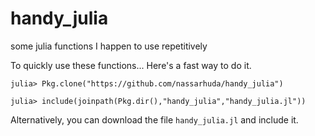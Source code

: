 # handy_julia
some julia functions I happen to use repetitively 

To quickly use these functions... Here's a fast way to do it.

```
julia> Pkg.clone("https://github.com/nassarhuda/handy_julia")

julia> include(joinpath(Pkg.dir(),"handy_julia","handy_julia.jl"))
```

Alternatively, you can download the file `handy_julia.jl` and include it.
